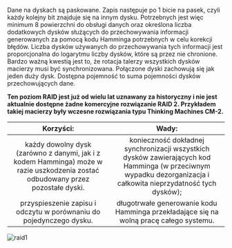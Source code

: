 Dane na dyskach są paskowane. Zapis następuje po 1 bicie na pasek, czyli każdy kolejny bit znajduje się na innym dysku. Potrzebnych jest więc minimum 8 powierzchni do obsługi danych oraz określona liczba dodatkowych dysków służących do przechowywania informacji generowanych za pomocą kodu Hamminga potrzebnych w celu korekcji błędów. Liczba dysków używanych do przechowywania tych informacji jest proporcjonalna do logarytmu liczby dysków, które są przez nie chronione. Bardzo ważną kwestią jest to, że rotacja talerzy wszystkich dysków macierzy musi być synchronizowana. Połączone dyski zachowują się jak jeden duży dysk. Dostępna pojemność to suma pojemności dysków przechowujących dane.

**Ten poziom RAID jest już od wielu lat uznawany za historyczny i nie jest aktualnie dostępne żadne komercyjne rozwiązanie RAID 2. Przykładem takiej macierzy były wczesne rozwiązania typu Thinking Machines CM-2.**

|                                                             						  							  								 Korzyści:  							 						 					                                                            |                                                                               						  							  								 Wady:  							 						 					                                                                              |
|:-----------------------------------------------------------------------------------------------------------------------------------------:|:-------------------------------------------------------------------------------------------------------------------------------------------------------------------------:|
|  						  							  								 każdy dowolny dysk (zarówno z danymi, jak i z kodem Hamminga) może w razie uszkodzenia zostać odbudowany przez pozostałe dyski.  							 						 					 |  						  							  								 konieczność dokładnej synchronizacji wszystkich dysków zawierających kod Hamminga (w przeciwnym wypadku dezorganizacja i całkowita nieprzydatność tych dysków);  							 						 					 |
|                                						  							  								 przyspieszenie zapisu i odczytu w porównaniu do pojedynczego dysku.  							 						 					                               |                                       						  							  								 długotrwałe generowanie kodu Hamminga przekładające się na wolną pracę całego systemu.  							 						 					                                     |

![raid1](3_2_1_raid2.png)
